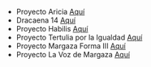 - Proyecto Aricia [Aquí](/Auditoría%20Web/Coordicanarias/Empleo/Aricia.md)
- Dracaena 14 [Aquí](/Auditoría%20Web/Coordicanarias/Empleo/Dracaena14.md)
- Proyecto Habilis [Aquí](/Auditoría%20Web/Coordicanarias/Empleo/Habilis.md)
- Proyecto Tertulia por la Igualdad [Aquí](/Auditoría%20Web/Coordicanarias/Mujer%20e%20igualdad/Proyecto%20Tertulia.md)
- Proyecto Margaza Forma III [Aquí](/Auditoría%20Web/Coordicanarias/Mujer%20e%20igualdad/Margaza%20Forma%20III.md)
- Proyecto La Voz de Margaza [Aquí](/Auditoría%20Web/Coordicanarias/Mujer%20e%20igualdad/La%20voz.md)
  